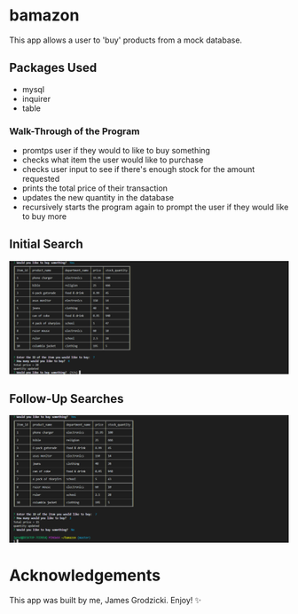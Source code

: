 # bamazon

This app allows a user to 'buy' products from a mock database. 

## Packages Used
* mysql
* inquirer
* table

### Walk-Through of the Program
* promtps user if they would to like to buy something
* checks what item the user would like to purchase
* checks user input to see if there's enough stock for the amount requested
* prints the total price of their transaction
* updates the new quantity in the database
* recursively starts the program again to prompt the user if they would like to buy more

## Initial Search

![first-search](/images/first-search.png)

## Follow-Up Searches

![second-search](/images/second-search.png)

# Acknowledgements

This app was built by me, James Grodzicki. Enjoy! :sparkles:
